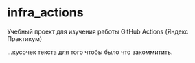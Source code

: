 # infra_actions
Учебный проект для изучения работы GitHub Actions (Яндекс Практикум)


...кусочек текста для того чтобы было что закоммитить.